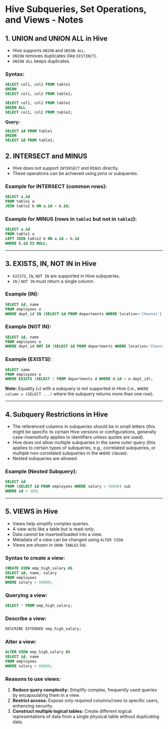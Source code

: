 # Hive Subqueries, Set Operations, and Views - Notes

## 1. UNION and UNION ALL in Hive

*   Hive supports `UNION` and `UNION ALL`.
*   `UNION` removes duplicates (like `DISTINCT`).
*   `UNION ALL` keeps duplicates.

### Syntax:

```sql
SELECT col1, col2 FROM table1
UNION
SELECT col1, col2 FROM table2;
```

```sql
SELECT col1, col2 FROM table1
UNION ALL
SELECT col1, col2 FROM table2;
```

**Query:**
```sql
SELECT id FROM table1
UNION
SELECT id FROM table2;
```


## 2. INTERSECT and MINUS

*   Hive does not support `INTERSECT` and `MINUS` directly.
*   These operations can be achieved using joins or subqueries.

### Example for INTERSECT (common rows):

```sql
SELECT a.id
FROM table1 a
JOIN table2 b ON a.id = b.id;
```

### Example for MINUS (rows in `table1` but not in `table2`):

```sql
SELECT a.id
FROM table1 a
LEFT JOIN table2 b ON a.id = b.id
WHERE b.id IS NULL;
```

---

## 3. EXISTS, IN, NOT IN in Hive

*   `EXISTS`, `IN`, `NOT IN` are supported in Hive subqueries.
*   `IN` / `NOT IN` must return a single column.

### Example (IN):

```sql
SELECT id, name
FROM employees e
WHERE dept_id IN (SELECT id FROM departments WHERE location='Chennai');
```

### Example (NOT IN):

```sql
SELECT id, name
FROM employees e
WHERE dept_id NOT IN (SELECT id FROM departments WHERE location='Chennai');
```

### Example (EXISTS):

```sql
SELECT name
FROM employees e
WHERE EXISTS (SELECT 1 FROM departments d WHERE d.id = e.dept_id);
```

**Note:** Equality (`=`) with a subquery is not supported in Hive (i.e., `WHERE column = (SELECT ...)` where the subquery returns more than one row).

---

## 4. Subquery Restrictions in Hive

*   The referenced columns in subqueries should be in small letters (this might be specific to certain Hive versions or configurations, generally case-insensitivity applies to identifiers unless quotes are used).
*   Hive does not allow multiple subqueries in the same outer query (this applies to certain types of subqueries, e.g., correlated subqueries, or multiple non-correlated subqueries in the `WHERE` clause).
*   Nested subqueries are allowed.

### Example (Nested Subquery):

```sql
SELECT id
FROM (SELECT id FROM employees WHERE salary > 50000) sub
WHERE id > 100;
```

---

## 5. VIEWS in Hive

*   Views help simplify complex queries.
*   A view acts like a table but is read-only.
*   Data cannot be inserted/loaded into a view.
*   Metadata of a view can be changed using `ALTER VIEW`.
*   Views are shown in `SHOW TABLES` list.

### Syntax to create a view:

```sql
CREATE VIEW emp_high_salary AS
SELECT id, name, salary
FROM employees
WHERE salary > 50000;
```

### Querying a view:

```sql
SELECT * FROM emp_high_salary;
```

### Describe a view:

```sql
DESCRIBE EXTENDED emp_high_salary;
```

### Alter a view:

```sql
ALTER VIEW emp_high_salary AS
SELECT id, name
FROM employees
WHERE salary > 60000;
```

### Reasons to use views:
1.  **Reduce query complexity:** Simplify complex, frequently used queries by encapsulating them in a view.
2.  **Restrict access:** Expose only required columns/rows to specific users, enhancing security.
3.  **Construct multiple logical tables:** Create different logical representations of data from a single physical table without duplicating data.